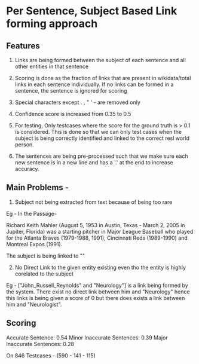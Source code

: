 # Per Sentence, Subject Based Link forming approach

## Features 

1. Links are being formed between the subject of each sentence and all other entities in that sentence

2. Scoring is done as the fraction of links that are present in wikidata/total links in each sentence individually. If no links can be formed in a sentence, the sentence is ignored for scoring

3. Special characters except . , " ' - are removed only 

4. Confidence score is increased from 0.35 to 0.5 

5. For testing, Only testcases where the score for the ground truth is > 0.1 is considered. This is done so that we can only test cases when the subject is being correctly identified and linked to the correct resl world person.

6. The sentences are being pre-processed such that we make sure each new sentence is in a new line and has a '.' at the end to increase accuracy.

## Main Problems - 

1. Subject not being extracted from text because of being too rare

Eg - In the Passage- 

Richard Keith Mahler (August 5, 1953 in Austin, Texas - March 2, 2005 in Jupiter, Florida) was a starting pitcher in Major League Baseball who played for the Atlanta Braves (1979-1988, 1991), Cincinnati Reds (1989-1990) and Montreal Expos (1991).

The subject is being linked to ""

2. No Direct Link to the given entity existing even tho the entity is highly corelated to the subject 

Eg - ["John_Russell_Reynolds" and "Neurology"] is a link being formed by the system. There exist no direct link between him and "Neurology" hence this links is being given a score of 0 but there does exists a link between him and "Neurologist". 

## Scoring 

Accurate Sentence: 0.54
Minor Inaccurate Sentences: 0.39
Major Inaccurate Sentences: 0.28

On 846 Testcases - (590 - 141 - 115)